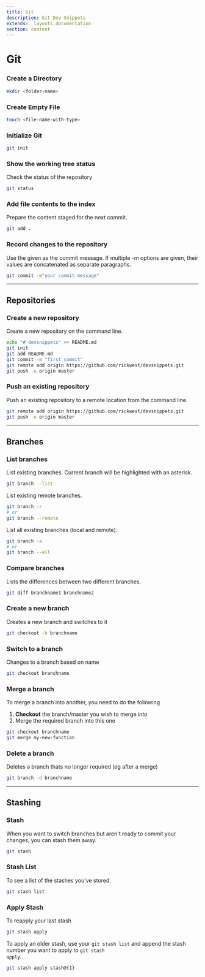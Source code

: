 ```yaml
---
title: Git
description: Git Dev Snippets
extends: _layouts.documentation
section: content
---
```


# Git

### Create a Directory
```bash
mkdir <folder-name>
```

### Create Empty File
```bash
touch <file-name-with-type>
```

### Initialize Git

```bash
git init
```

### Show the working tree status

Check the status of the repository

```bash
git status
```

### Add file contents to the index

Prepare the content staged for the next commit.

```bash
git add .
```

### Record changes to the repository

Use the given <msg> as the commit message. If multiple -m options are given, their values are concatenated as separate paragraphs.

```bash
git commit -m"your commit message"
```

--- 

## Repositories

### Create a new repository

Create a new repository on the command line.

```bash
echo "# devsnippets" >> README.md
git init
git add README.md
git commit -m "first commit"
git remote add origin https://github.com/rickwest/devsnippets.git
git push -u origin master
```

### Push an existing repository

Push an existing repository to a remote location from the command line.

```bash
git remote add origin https://github.com/rickwest/devsnippets.git
git push -u origin master
```

---

## Branches

### List branches

List existing branches. Current branch will be highlighted with an asterisk.

```bash
git branch --list
```

List existing remote branches.

```bash
git branch -r
# or
git branch --remote
```

List all existing branches (local and remote).

```bash
git branch -a
# or
git branch --all
```

### Compare branches

Lists the differences between two different branches.

```bash
git diff branchname1 branchname2
```

### Create a new branch

Creates a new branch and switches to it

```bash
git checkout -b branchname
```

### Switch to a branch

Changes to a branch based on name

```bash
git checkout branchname
```

### Merge a branch

To merge a branch into another, you need to do the following

1. **Checkout** the branch/master you wish to merge _into_
2. Merge the required branch into this one

```bash
git checkout branchname
git merge my-new-function
```

### Delete a branch

Deletes a branch thats no longer required (eg after a merge)

```bash
git branch -d branchname 
```

---

## Stashing

### Stash

When you want to switch branches but aren't ready to commit your changes, you can stash them away.

```bash
git stash
```

### Stash List

To see a list of the stashes you've stored.

```bash
git stash list
```
### Apply Stash 

To reapply your last stash

```bash
git stash apply
```

To apply an older stash, use your <code>git stash list</code> and append the stash number you want to apply to <code>git stash apply</code>.

```bash
git stash apply stash@{1}
```